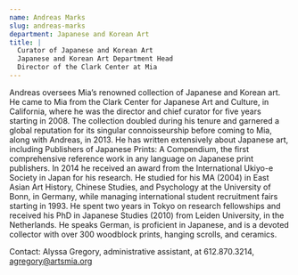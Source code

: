 ```yaml
---
name: Andreas Marks
slug: andreas-marks
department: Japanese and Korean Art
title: |
  Curator of Japanese and Korean Art
  Japanese and Korean Art Department Head
  Director of the Clark Center at Mia
---
```


Andreas oversees Mia’s renowned collection of Japanese and Korean art. He came to Mia from the Clark Center for Japanese Art and Culture, in California, where he was the director and chief curator for five years starting in 2008. The collection doubled during his tenure and garnered a global reputation for its singular connoisseurship before coming to Mia, along with Andreas, in 2013. He has written extensively about Japanese art, including Publishers of Japanese Prints: A Compendium, the first comprehensive reference work in any language on Japanese print publishers. In 2014 he received an award from the International Ukiyo-e Society in Japan for his research. He studied for his MA (2004) in East Asian Art History, Chinese Studies, and Psychology at the University of Bonn, in Germany, while managing international student recruitment fairs starting in 1993. He spent two years in Tokyo on research fellowships and received his PhD in Japanese Studies (2010) from Leiden University, in the Netherlands. He speaks German, is proficient in Japanese, and is a devoted collector with over 300 woodblock prints, hanging scrolls, and ceramics.

Contact:  Alyssa Gregory, administrative assistant, at 612.870.3214, [agregory@artsmia.org](mailto:agregory@artsmia.org)

